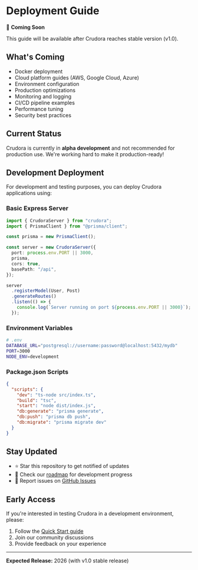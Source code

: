 # Deployment Guide

🚧 **Coming Soon**

This guide will be available after Crudora reaches stable version (v1.0).

## What's Coming

- Docker deployment
- Cloud platform guides (AWS, Google Cloud, Azure)
- Environment configuration
- Production optimizations
- Monitoring and logging
- CI/CD pipeline examples
- Performance tuning
- Security best practices

## Current Status

Crudora is currently in **alpha development** and not recommended for production use. We're working hard to make it production-ready!

## Development Deployment

For development and testing purposes, you can deploy Crudora applications using:

### Basic Express Server

```typescript
import { CrudoraServer } from "crudora";
import { PrismaClient } from "@prisma/client";

const prisma = new PrismaClient();

const server = new CrudoraServer({
  port: process.env.PORT || 3000,
  prisma,
  cors: true,
  basePath: "/api",
});

server
  .registerModel(User, Post)
  .generateRoutes()
  .listen(() => {
    console.log(`Server running on port ${process.env.PORT || 3000}`);
  });
```

### Environment Variables

```bash
# .env
DATABASE_URL="postgresql://username:password@localhost:5432/mydb"
PORT=3000
NODE_ENV=development
```

### Package.json Scripts

```json
{
  "scripts": {
    "dev": "ts-node src/index.ts",
    "build": "tsc",
    "start": "node dist/index.js",
    "db:generate": "prisma generate",
    "db:push": "prisma db push",
    "db:migrate": "prisma migrate dev"
  }
}
```

## Stay Updated

- ⭐ Star this repository to get notified of updates
- 📖 Check our [roadmap](../README.md#roadmap-timeline) for development progress
- 🐛 Report issues on [GitHub Issues](https://github.com/suryamsj/crudora/issues)

## Early Access

If you're interested in testing Crudora in a development environment, please:

1. Follow the [Quick Start guide](../README.md#quick-start)
2. Join our community discussions
3. Provide feedback on your experience

---

**Expected Release:** 2026 (with v1.0 stable release)

